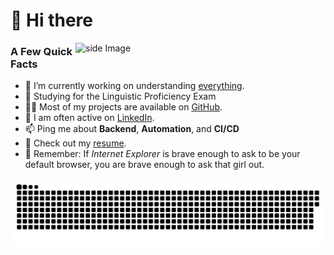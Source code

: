 # 👋 Hi there

<div>
  <img width="400px" align="right" src="https://media1.tenor.com/images/edfa46f61628588aa4b69de02d2bd311/tenor.gif?itemid=11860164" alt="side Image" />
</div>

### A Few Quick Facts

- 🔭 I’m currently working on understanding [everything](https://imgs.xkcd.com/comics/major_in_the_universe.png).
- 🧐 Studying for the Linguistic Proficiency Exam
- 👨‍💻 Most of my projects are available on [GitHub](https://github.com/claudio-giovanni).
- 📝 I am often active on [LinkedIn](https://www.linkedin.com/in/claudio-o-6608bb13a/).
- 📫 Ping me about **Backend**, **Automation**, and **CI/CD**
- 📙 Check out my [resume](https://claudio-giovanni.github.io).
- 💬 Remember: If *Internet Explorer* is brave enough to ask to be your default browser,
  you are brave enough to ask that girl out.

![](contributions.svg)
